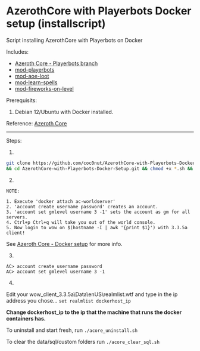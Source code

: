 # AzerothCore with Playerbots Docker setup (installscript)

Script installing AzerothCore with Playerbots on Docker

Includes:
- [Azeroth Core - Playerbots branch](https://github.com/liyunfan1223/azerothcore-wotlk.git)
- [mod-playerbots](https://github.com/liyunfan1223/mod-playerbots)
- [mod-aoe-loot](https://github.com/azerothcore/mod-aoe-loot)
- [mod-learn-spells](https://github.com/azerothcore/mod-learn-spells)
- [mod-fireworks-on-level](https://github.com/azerothcore/mod-fireworks-on-level.git)

Prerequisits: 
  1. Debian 12/Ubuntu with Docker installed.

Reference:
[Azeroth Core](https://www.azerothcore.org/wiki/home)

---

Steps:

1.
 ```bash
 git clone https://github.com/coc0nut/AzerothCore-with-Playerbots-Docker-Setup.git \
 && cd AzerothCore-with-Playerbots-Docker-Setup.git && chmod +x *.sh && ./acore_setup.sh
 ```

2. 
```
NOTE:

1. Execute 'docker attach ac-worldserver'
2. 'account create username password' creates an account.
3. 'account set gmlevel username 3 -1' sets the account as gm for all servers.
4. Ctrl+p Ctrl+q will take you out of the world console.
5. Now login to wow on $(hostname -I | awk '{print $1}') with 3.3.5a client!
```
See [Azeroth Core - Docker setup](https://www.azerothcore.org/wiki/install-with-docker) for more info.

3.
```shell
AC> account create username password
AC> account set gmlevel username 3 -1
```

4.
Edit your wow_client_3.3.5a\Data\enUS\realmlist.wtf and type in the ip address you chose...
`set realmlist dockerhost_ip`

**Change dockerhost_ip to the ip that the machine that runs the docker containers has.**

To uninstall and start fresh, run `./acore_uninstall.sh`

To clear the data/sql/custom folders run `./acore_clear_sql.sh`
